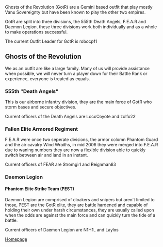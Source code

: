 Ghosts of the Revolution (GotR) are a Gemini based outfit that play
mostly Vanu Sovereignty but have been known to play the other two
empires.

GotR are split into three divisions, the 555th Death Angels, F.E.A.R and
Daemon Legion, these three divisions work both individually and as a
whole to make operations successful.

The current Outfit Leader for GotR is robocpf1

## Ghosts of the Revolution

We as an outfit are like a large family. Many of us will provide
assistance when possible, we will never turn a player down for their
Battle Rank or experience, everyone is treated as equals.

### 555th "Death Angels"

This is our airborne infantry division, they are the main force of GotR
who storm bases and secure objectives.

Current officers of the Death Angels are LocoCoyote and zolfo22

### Fallen Elite Armored Regiment

F.E.A.R were once two seperate divisions, the armor colomn Phantom Guard
and the air cavalry Wind Wraiths, in mid 2009 they were merged into
F.E.A.R due to waning numbers they are now a flexible division able to
quickly switch between air and land in an instant.

Current officers of FEAR are Stromgirl and Reignman83

### Daemon Legion

#### Phantom Elite Strike Team (PEST)

Daemon Legion are comprised of cloakers and snipers but aren't limited
to those, PEST are the GotR elite, they are battle hardened and capable
of holding their own under harsh circumstances, they are usually called
upon when the odds are against the main force and can quickly turn the
tide of a battle.

Current officers of Daemon Legion are N1H1L and Laylos

[Homepage](http://www.gotr.net)